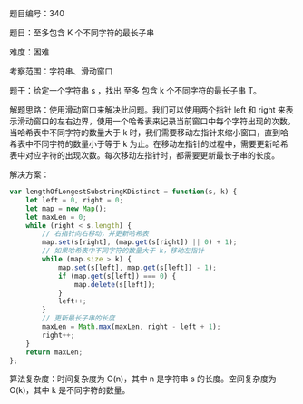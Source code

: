 题目编号：340

题目：至多包含 K 个不同字符的最长子串

难度：困难

考察范围：字符串、滑动窗口

题干：给定一个字符串 s ，找出 至多 包含 k 个不同字符的最长子串 T。

解题思路：使用滑动窗口来解决此问题。我们可以使用两个指针 left 和 right 来表示滑动窗口的左右边界，使用一个哈希表来记录当前窗口中每个字符出现的次数。当哈希表中不同字符的数量大于 k 时，我们需要移动左指针来缩小窗口，直到哈希表中不同字符的数量小于等于 k 为止。在移动左指针的过程中，需要更新哈希表中对应字符的出现次数。每次移动左指针时，都需要更新最长子串的长度。

解决方案：

```javascript
var lengthOfLongestSubstringKDistinct = function(s, k) {
    let left = 0, right = 0;
    let map = new Map();
    let maxLen = 0;
    while (right < s.length) {
        // 右指针向右移动，并更新哈希表
        map.set(s[right], (map.get(s[right]) || 0) + 1);
        // 如果哈希表中不同字符的数量大于 k，移动左指针
        while (map.size > k) {
            map.set(s[left], map.get(s[left]) - 1);
            if (map.get(s[left]) === 0) {
                map.delete(s[left]);
            }
            left++;
        }
        // 更新最长子串的长度
        maxLen = Math.max(maxLen, right - left + 1);
        right++;
    }
    return maxLen;
};
```

算法复杂度：时间复杂度为 O(n)，其中 n 是字符串 s 的长度。空间复杂度为 O(k)，其中 k 是不同字符的数量。